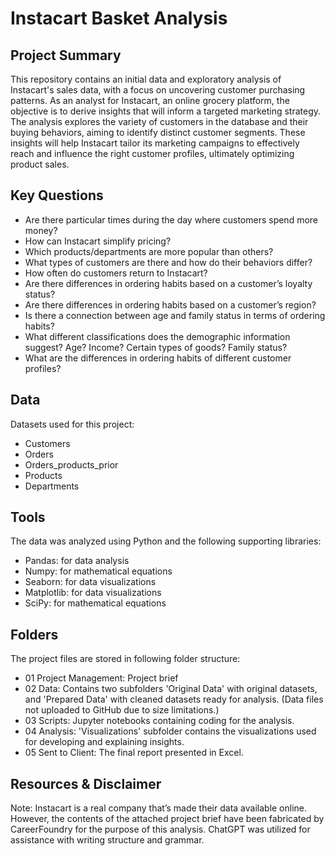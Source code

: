 # Instacart Basket Analysis 

## Project Summary
This repository contains an initial data and exploratory analysis of Instacart's sales data, with a focus on uncovering customer purchasing patterns. As an analyst for Instacart, an online grocery platform, the objective is to derive insights that will inform a targeted marketing strategy. The analysis explores the variety of customers in the database and their buying behaviors, aiming to identify distinct customer segments. These insights will help Instacart tailor its marketing campaigns to effectively reach and influence the right customer profiles, ultimately optimizing product sales.

## Key Questions
- Are there particular times during the day where customers spend more money?
- How can Instacart simplify pricing?
- Which products/departments are more popular than others?
- What types of customers are there and how do their behaviors differ?
- How often do customers return to Instacart?
- Are there differences in ordering habits based on a customer’s loyalty status?
- Are there differences in ordering habits based on a customer’s region?
- Is there a connection between age and family status in terms of ordering habits?
- What different classifications does the demographic information suggest? Age? Income? Certain types of goods? Family status?
- What are the differences in ordering habits of different customer profiles?

## Data
Datasets used for this project:
- Customers
- Orders
- Orders_products_prior
- Products
- Departments

## Tools
The data was analyzed using Python and the following supporting libraries:
- Pandas: for data analysis
- Numpy: for mathematical equations
- Seaborn: for data visualizations
- Matplotlib: for data visualizations
- SciPy: for mathematical equations

## Folders
The project files are stored in following folder structure:
- 01 Project Management: Project brief
- 02 Data: Contains two subfolders 'Original Data' with original datasets, and 'Prepared Data' with cleaned datasets ready for analysis. (Data files not uploaded to GitHub due to size limitations.)
- 03 Scripts: Jupyter notebooks containing coding for the analysis.
- 04 Analysis: 'Visualizations' subfolder contains the visualizations used for developing and explaining insights.
- 05 Sent to Client: The final report presented in Excel.

## Resources & Disclaimer
Note: Instacart is a real company that’s made their data available online. However, the contents of the attached project brief have been fabricated by CareerFoundry for the purpose of this analysis. ChatGPT was utilized for assistance with writing structure and grammar.
